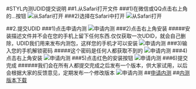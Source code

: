 #STYL内测UDID提交说明
##1.从Safari打开文件
###1)在微信或QQ点击右上角的...按钮
![从Safari打开](st1.png)
###2)选择在Safari中打开
![从Safari打开](st2.png)

##2.提交UDID
###1)点击申请内测
![申请内测](st3.png)
###2)点击右上角安装
#####安装描述文件并不会在您的手机上留下任何东西.仅仅获取一次UDID，就会自己删除，UDID我们用来发布内测包，这样您的手机才可以安装
![申请内测](st4.png)
###3)输入您的手机解锁密码
#####这个密码是任何人都获取不到的
![申请内测](st5.png)
###4)点击右上角安装
![申请内测](st6.png)
###5)点击红色的安装按钮
![申请内测](st7.png)
###6)提交完成
######我们会在所有人都提交完成之后发布一个版本，供大家试用，以后会根据大家的反馈意见，定期发布一个修改版本
![申请内测](st8.png)
##[申请内测](http://120.27.133.221/home/app/applytest "Title") 
##[内测版本下载](http://fir.im/aqet "Title")